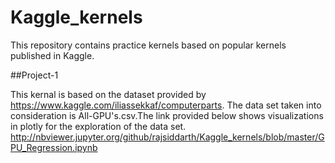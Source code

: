 # Kaggle_kernels

This repository contains practice kernels based on popular kernels published in Kaggle.  

 ##Project-1  
  
  This kernal is based on the dataset provided by https://www.kaggle.com/iliassekkaf/computerparts. The data set taken into consideration is All-GPU's.csv.The link provided below shows visualizations in plotly for the exploration of the data set.   
http://nbviewer.jupyter.org/github/rajsiddarth/Kaggle_kernels/blob/master/GPU_Regression.ipynb

